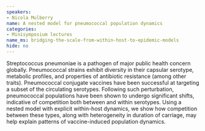 ```yaml
---
speakers:
- Nicola Mulberry
name: A nested model for pneumococcal population dynamics
categories:
- Minisymposium lectures
name_ms: bridging-the-scale-from-within-host-to-epidemic-models
hide: no
---
```

Streptococcus pneumoniae is a pathogen of major public health concern globally. Pneumococcal strains exhibit diversity in their capsular serotype, metabolic profiles, and properties of antibiotic resistance (among other traits). Pneumococcal conjugate vaccines have been successful at targeting a subset of the circulating serotypes. Following such perturbation, pneumococcal populations have been shown to undergo significant shifts, indicative of competition both between and within serotypes. Using a nested model with explicit within-host dynamics, we show how competition between these types, along with heterogeneity in duration of carriage, may help explain patterns of vaccine-induced population dynamics.


